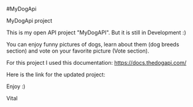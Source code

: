 
#MyDogApi

MyDogApi project

This is my open API project "MyDogAPI". But it  is still in Development :) 

You can enjoy funny pictures of dogs, learn about them (dog breeds section) and vote on your favorite picture (Vote section).

For this project I used this documentation: https://docs.thedogapi.com/

Here is the link for the updated project:

Enjoy :)

Vital